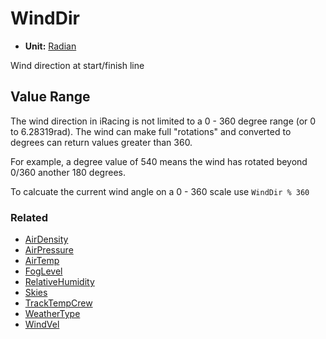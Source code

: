 # WindDir <Badge text="float" />

*  **Unit:** [Radian](https://en.wikipedia.org/wiki/Radian)

Wind direction at start/finish line

## Value Range

The wind direction in iRacing is not limited to a 0 - 360 degree range (or 0 to 6.28319rad). 
The wind can make full "rotations" and converted to degrees can return values greater than 360.

For example, a degree value of 540 means the wind has rotated beyond 0/360 another 180 degrees.

To calcuate the current wind angle on a 0 - 360 scale use `WindDir % 360`

### Related

* [AirDensity](airdensity.md)
* [AirPressure](airpressure.md)
* [AirTemp](airtemp.md)
* [FogLevel](foglevel.md)
* [RelativeHumidity](relativehumidity.md)
* [Skies](skies.md)
* [TrackTempCrew](tracktempcrew.md)
* [WeatherType](weathertype.md)
* [WindVel](windvel.md)
